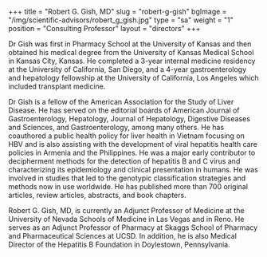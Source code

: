 +++
title = "Robert G. Gish, MD"
slug = "robert-g-gish"
bgImage = "/img/scientific-advisors/robert_g_gish.jpg"
type = "sa"
weight = "1"
position = "Consulting Professor"
layout = "directors"
+++


Dr Gish was first in Pharmacy School at the University of Kansas and then obtained his medical degree from the University of Kansas Medical School in Kansas City, Kansas. He completed a 3-year internal medicine residency at the University of California, San Diego, and a 4-year gastroenterology and hepatology fellowship at the University of California, Los Angeles which included transplant medicine.  

Dr Gish is a fellow of the American Association for the Study of Liver Disease. He has served on the editorial boards of American Journal of Gastroenterology, Hepatology, Journal of Hepatology, Digestive Diseases
and Sciences, and Gastroenterology, among many others. He has coauthored a public health policy for liver health in Vietnam focusing on HBV and is also assisting with the development of viral hepatitis health care policies in Armenia and the Philippines. He was a major early contributor to decipherment methods for the detection of hepatitis B and C virus and characterizing its epidemiology and clinical presentation in humans. He was
involved in studies that led to the genotypic classification strategies and methods now in use worldwide. He has published more than 700 original articles, review articles, abstracts, and book chapters.

Robert G. Gish, MD, is currently an Adjunct Professor of Medicine at the University of Nevada Schools of Medicine in Las Vegas and in Reno. He serves as an Adjunct Professor of Pharmacy at Skaggs School of Pharmacy and Pharmaceutical Sciences at UCSD. In addition, he is also Medical Director of the Hepatitis B Foundation in Doylestown, Pennsylvania.